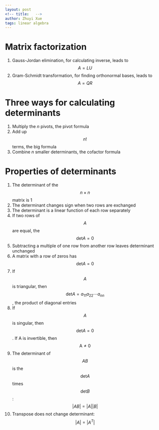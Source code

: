 ```yaml
---
layout: post
<!-- title:   -->
author: Zhuyi Xue
tags: linear algebra
---
```


# Matrix factorization

1. Gauss-Jordan elimination, for calculating inverse, leads to $$A = LU$$
1. Gram-Schmidt transformation, for finding orthonormal bases, leads to $$A = QR$$

# Three ways for calculating determinants

1. Multiply the $n$ pivots, the pivot formula
1. Add up $$n!$$ terms, the big formula
1. Combine $n$ smaller determinants, the cofactor formula


# Properties of determinants

1. The determinant of the $$n \times n$$ matrix is 1
1. The determinant changes sign when two rows are exchanged
1. The determinant is a linear function of each row separately
1. If two rows of $$A$$ are equal, the $$\mathrm{det} A = 0$$
1. Subtracting a multiple of one row from another row leaves determinant unchanged
1. A matrix with a row of zeros has $$\mathrm{det} A = 0$$
1. If $$A$$ is triangular, then $$\mathrm{det} A = a_{11} a_{22} \cdots a_{nn}$$, the product of diagonal entries
1. If $$A$$ is singular, then $$\mathrm{det} A =0$$. If A is invertible, then $$\mathrm{A} \neq 0$$
1. The determinant of $$AB$$ is the $$\mathrm{det} A$$ times $$\mathrm{det} B$$: $$\vert AB \vert = \vert A \vert \vert B \vert$$
1. Transpose does not change determinant: $$\vert A \vert = \vert A^T \vert$$

